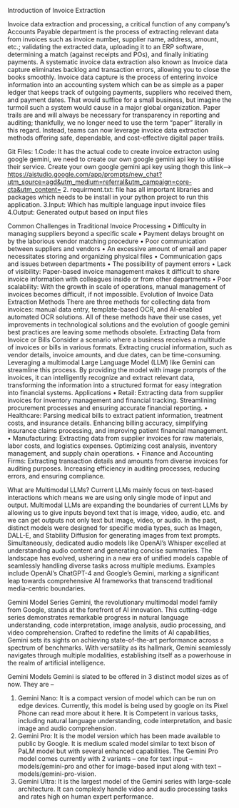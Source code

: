 Introduction of Invoice Extraction

Invoice data extraction and processing, a critical function of any company’s Accounts Payable department is the process of extracting relevant data from invoices such as invoice number, supplier name, address, amount, etc.; validating the extracted data, uploading it to an ERP software, determining a match (against receipts and POs), and finally initiating payments. 
A systematic invoice data extraction also known as Invoice data capture eliminates backlog and transaction errors, allowing you to close the books smoothly. Invoice data capture is the process of entering invoice information into an accounting system which can be as simple as a paper ledger that keeps track of outgoing payments, suppliers who received them, and payment dates. That would suffice for a small business, but imagine the turmoil such a system would cause in a major global organization.
Paper trails are and will always be necessary for transparency in reporting and auditing; thankfully, we no longer need to use the term “paper” literally in this regard. Instead, teams can now leverage invoice data extraction methods offering safe, dependable, and cost-effective digital paper trails. 

Git Files:
1.Code: It has the actual code to create invoice extracton using google gemini, we need to create our own google gemini api key to utilise their service.
Create your own google gemini api key using thogh this link--> https://aistudio.google.com/app/prompts/new_chat?utm_source=agd&utm_medium=referral&utm_campaign=core-cta&utm_content=
2. requirment.txt: file has all important libraries and packages which needs to be install in your python project to run this application.
3.Input: Which has multiple language input invoice files 
4.Output: Generated output based on input files

Common Challenges in Traditional Invoice Processing
•	Difficulty in managing suppliers beyond a specific scale
•	Payment delays brought on by the laborious vendor matching procedure
•	Poor communication between suppliers and vendors
•	An excessive amount of email and paper necessitates storing and organizing physical files
•	Communication gaps and issues between departments
•	The possibility of payment errors
•	Lack of visibility: Paper-based invoice management makes it difficult to share invoice information with colleagues inside or from other departments
•	Poor scalability: With the growth in scale of operations, manual management of invoices becomes difficult, if not impossible.
Evolution of Invoice Data Extraction Methods
There are three methods for collecting data from invoices: manual data entry, template-based OCR, and AI-enabled automated OCR solutions. All of these methods have their use cases, yet improvements in technological solutions and the evolution of google gemini best practices are leaving some methods obsolete. 
Extracting Data from Invoice or Bills
Consider a scenario where a business receives a multitude of invoices or bills in various formats. Extracting crucial information, such as vendor details, invoice amounts, and due dates, can be time-consuming. Leveraging a multimodal Large Language Model (LLM) like Gemini can streamline this process. By providing the model with image prompts of the invoices, it can intelligently recognize and extract relevant data, transforming the information into a structured format for easy integration into financial systems.
Applications
•	Retail: Extracting data from supplier invoices for inventory management and financial tracking. Streamlining procurement processes and ensuring accurate financial reporting.
•	Healthcare: Parsing medical bills to extract patient information, treatment costs, and insurance details. Enhancing billing accuracy, simplifying insurance claims processing, and improving patient financial management.
•	Manufacturing: Extracting data from supplier invoices for raw materials, labor costs, and logistics expenses. Optimizing cost analysis, inventory management, and supply chain operations.
•	Finance and Accounting Firms: Extracting transaction details and amounts from diverse invoices for auditing purposes. Increasing efficiency in auditing processes, reducing errors, and ensuring compliance.

What are Multimodal LLMs?
Current LLMs mainly focus on text-based interactions which means we are using only single mode of input and output. Multimodal LLMs are expanding the boundaries of current LLMs by allowing us to give inputs beyond text that is image, video, audio, etc. and we can get outputs not only text but image, video, or audio. 
In the past, distinct models were designed for specific media types, such as Imagen, DALL-E, and Stability Diffusion for generating images from text prompts. Simultaneously, dedicated audio models like OpenAI’s Whisper excelled at understanding audio content and generating concise summaries. The landscape has evolved, ushering in a new era of unified models capable of seamlessly handling diverse tasks across multiple mediums. Examples include OpenAI’s ChatGPT-4 and Google’s Gemini, marking a significant leap towards comprehensive AI frameworks that transcend traditional media-centric boundaries.

Gemini Model Series
Gemini, the revolutionary multimodal model family from Google, stands at the forefront of AI innovation. This cutting-edge series demonstrates remarkable progress in natural language understanding, code interpretation, image analysis, audio processing, and video comprehension. Crafted to redefine the limits of AI capabilities, Gemini sets its sights on achieving state-of-the-art performance across a spectrum of benchmarks. With versatility as its hallmark, Gemini seamlessly navigates through multiple modalities, establishing itself as a powerhouse in the realm of artificial intelligence.

Gemini Models 
Gemini is slated to be offered in 3 distinct model sizes as of now. They are – 
1. Gemini Nano: It is a compact version of model which can be run on edge devices. Currently, this model is being used by google on its Pixel Phone can read more about it here. It is Competent in various tasks, including natural language understanding, code interpretation, and basic image and audio comprehension.
2. Gemini Pro: It is the model version which has been made available to public by Google. It is medium scaled model similar to text bison of PaLM model but with several enhanced capabilities. The Gemini Pro model comes currently with 2 variants – one for text input – models/gemini-pro  and other for image-based input along with text – models/gemini-pro-vision.
3. Gemini Ultra: It is the largest model of the Gemini series with large-scale architecture. It can complexly handle video and audio processing tasks and rates high on human expert performance.
